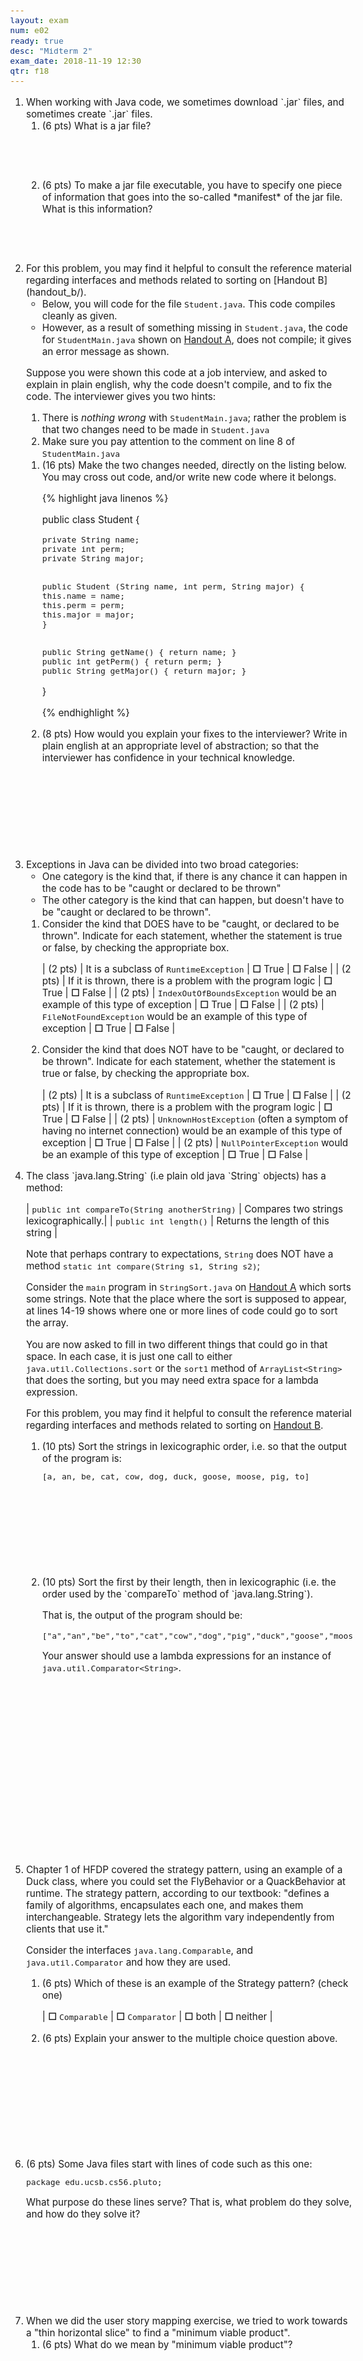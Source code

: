 ```yaml
---
layout: exam
num: e02
ready: true
desc: "Midterm 2"
exam_date: 2018-11-19 12:30
qtr: f18
---
```


<script>

$(document).ready(function(){

    console.log("ready function inside exam .md file");
    $('div.will-it-compile-with-output-problem').each(function(i) {
        var div = $(this).clone();
        $(this).html($(document.getElementById("will-it-compile-with-output-problem")).clone().html());
        $(this).find(".code-goes-here").append(div);
    });
});

</script>

<style>
body {
 font-size: 95%;
}
</style>


<ol>



<li class="page-break-before" markdown="1" > When working with Java code, we sometimes download `.jar` files, and sometimes
create `.jar` files.

<ol>

<li markdown="1" style="margin-bottom:5em;">(6 pts) What is a jar file?
</li>

<li markdown="1" style="margin-bottom:5em;">(6 pts) To make a jar file executable, you have to specify one piece of
information that goes into the so-called *manifest* of the jar file.  What is this information?
</li>

</ol>

</li>

<li markdown="1" class="page-break-before">For this problem, you may find it helpful to consult
the reference material regarding interfaces and methods related to sorting on [Handout B](handout_b/).

* Below, you will code for the file `Student.java`.  This code compiles cleanly as given.
* However, as a result of something missing in `Student.java`, the code for `StudentMain.java` shown
   on [Handout A](handout_a/), does not compile; it gives an error message as shown.

Suppose you were shown this code at a job interview, and asked to
explain in plain english, why the code doesn't compile, and to fix the
code.  The interviewer gives you two hints:

1. There is *nothing wrong* with `StudentMain.java`; rather the problem is that two changes need to be made in `Student.java`
2. Make sure you pay attention to the comment on line 8 of `StudentMain.java`

<ol>
<li markdown="1"> (16 pts) Make the two changes needed, directly on the listing below.<br>You may cross out code, and/or write new code where it belongs.  

{% highlight java linenos %}



public class Student {                                                


    private String name;
    private int perm;
    private String major;


    public Student (String name, int perm, String major) {
	this.name = name;
	this.perm = perm;
	this.major = major;
    }


    public String getName() { return name; }
    public int getPerm() { return perm; }
    public String getMajor() { return major; }









}

{% endhighlight %}



</li>
<li markdown="1" style="margin-bottom:10em;"> (8 pts) How would you explain your fixes to the interviewer?  Write in plain english at an appropriate level of abstraction; so that the interviewer has confidence in your technical knowledge.
</li>
</ol>


</li>



<li class="page-break-before" markdown="1"> Exceptions in Java can be divided into two broad categories:

<style>
div.tf-table table { border: none; }
div.tf-table table * td { border: none; padding-right: 4em;}
div.tf-table table * td b { font-size: 200%; position: relative; top: 3px; }
div.tf-table table * td:first-child { white-space: pre; }
}
</style>

* One category is the kind that, if there is any chance it can happen in the code has to be "caught or declared to be thrown"
* The other category is the kind that can happen, but doesn't have to be "caught or declared to be thrown".

<ol>

<li markdown="1"> Consider the kind that DOES have to be "caught, or declared to be thrown".   Indicate for each statement, whether the statement is true or false, by checking the appropriate box.


<div class="tf-table">

| (2 pts) |  It is a subclass of `RuntimeException` | <b>☐</b> True | <b>☐</b> False |
| (2 pts) |  If it is thrown, there is a problem with the program logic | <b>☐</b> True | <b>☐</b> False |
| (2 pts) |  `IndexOutOfBoundsException` would be an example of this type of exception | <b>☐</b> True | <b>☐</b> False |
| (2 pts) |  `FileNotFoundException` would be an example of this type of exception | <b>☐</b> True | <b>☐</b> False |


</div>

</li>

<li markdown="1"> Consider the kind that does NOT have to be "caught, or declared to be thrown".   Indicate for each statement, whether the statement is true or false, by checking the appropriate box.


<div class="tf-table">

| (2 pts) |  It is a subclass of `RuntimeException` | <b>☐</b> True | <b>☐</b> False |
| (2 pts) |  If it is thrown, there is a problem with the program logic | <b>☐</b> True | <b>☐</b> False |
| (2 pts) |  `UnknownHostException` (often a symptom of having no internet connection) would be an example of this type of exception | <b>☐</b> True | <b>☐</b> False |
| (2 pts) |  `NullPointerException` would be an example of this type of exception | <b>☐</b> True | <b>☐</b> False |

</div>

</li>

</ol>

</li>


<li class="page-break-before" markdown="1" style="margin-bottom:20em;"> The class `java.lang.String` (i.e plain old java `String` objects) has a method:

| `public int compareTo(String anotherString)` | Compares two strings lexicographically.|
| `public int length()` | Returns the length of this string |

Note that perhaps contrary to expectations, `String` does NOT have a method `static int compare(String s1, String s2)`;

Consider the `main` program in `StringSort.java` on [Handout A](handout_a/) which sorts some strings.   Note that the place where the
sort is supposed to appear, at lines 14-19 shows where one or more lines of code could go to sort the array.

You are now asked to fill in two different things that could go in that space.  In each case, it is just one call
to either `java.util.Collections.sort` or the `sort1` method of `ArrayList<String>` that does the sorting, but you may
need extra space for a lambda expression.

For this problem, you may find it helpful to consult the reference material regarding interfaces and methods related to sorting on [Handout B](handout_b/).

<ol>
<li markdown="1" style="margin-bottom:10em;">
(10 pts) Sort the strings in lexicographic order, i.e. so that the output of the program is:

```
[a, an, be, cat, cow, dog, duck, goose, moose, pig, to]
```

</li>

<li markdown="1" style="margin-bottom:14em;">
(10 pts) Sort the first by their length, then in lexicographic (i.e. the order
used by the `compareTo` method of `java.lang.String`).

That is, the output of the program should be:

```
["a","an","be","to","cat","cow","dog","pig","duck","goose","moose"]
```

Your answer should use a lambda expressions for an instance of `java.util.Comparator<String>`.


</li>

</ol>
</li>

<li class="page-break-before" markdown="1"> Chapter 1 of HFDP covered the strategy pattern, using an example
of a Duck class, where you could set the FlyBehavior or a
QuackBehavior at runtime.  The strategy pattern, according to our
textbook: "defines a family of algorithms,
encapsulates each one, and makes them interchangeable. Strategy lets
the algorithm vary independently from clients that use it."

Consider the interfaces `java.lang.Comparable`, and `java.util.Comparator` and how they are used.

<ol>
<li markdown="1"> (6 pts) Which of these is an example of the Strategy pattern? (check one)

<style>
div.mc-table table { border: none; }
div.mc-table table * td { border: none; padding-right: 4em;}
div.mc-table table * td b { font-size: 200%; position: relative; top: 3px; }	
}
</style>

<div class="mc-table">

| <b>☐</b> `Comparable` |  <b>☐</b> `Comparator` |  <b>☐</b> both |  <b>☐</b> neither |

</div>

</li>

<li markdown="1" style="margin-bottom:12em;"> (6 pts) Explain your answer to the multiple choice question above.
</li>


</ol>
</li>

<li class="page-break-before" markdown="1" style="margin-bottom:10em;"> (6 pts) Some Java files start with lines of code such as this one:

```
package edu.ucsb.cs56.pluto;
```

What purpose do these lines serve?  That is, what problem do they solve, and how do they solve it?

</li>


<li markdown="1"> When we did the user story mapping exercise, we tried to work towards a "thin horizontal slice" to find a "minimum viable product". 

<ol>
<li markdown="1" style="margin-bottom:15em;">
(6 pts) What do we mean by "minimum viable product"?
</li>
<li markdown="1" style="margin-bottom:12em;">
(4 pts) The "thin horizontal slice" is a slice across the story map from left to right.  What does this slice represent?  That is, what are the vertical columns that we are slicing through?
</li>
</ol>


</li>


</ol>
